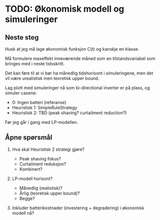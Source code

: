 # TODO: Økonomisk modell og simuleringer

## Neste steg

Husk at jeg må lage økonomisk funksjon C(t) og kanskje en klasse.

Må formulere maxeffekt inneværende måned som en tilstandsvariabel som bringes med i neste tidsskritt.

Det kan føre til at vi bør ha månedlig tidshorisont i simuleringene, men det vil være urealistisk men teoretisk upper bound.

Lag plott med simuleringer nå som bi-directional inverter er på plass, og simuler casene:
- 0: Ingen batteri (referanse)
- Heuristisk 1: SimpleRuleStrategy
- Heuristisk 2: TBD (peak shaving? curtailment reduction?)

Før jeg går i gang med LP-modellen.

## Åpne spørsmål

1. Hva skal Heuristisk 2 strategi gjøre?
   - Peak shaving fokus?
   - Curtailment reduksjon?
   - Kombinert?

2. LP-modell horisont?
   - Månedlig (realistisk)?
   - Årlig (teoretisk upper bound)?
   - Begge?

3. Inkluder batterikostnader (investering + degradering) i økonomisk modell nå?
